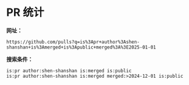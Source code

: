 # PR 统计

**网址：**

```
https://github.com/pulls?q=is%3Apr+author%3Ashen-shanshan+is%3Amerged+is%3Apublic+merged%3A%3E2025-01-01
```

**搜索条件：**

```
is:pr author:shen-shanshan is:merged is:public
is:pr author:shen-shanshan is:merged merged:>2024-12-01 is:public
```
